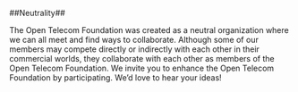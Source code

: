 ##Neutrality##

The Open Telecom Foundation was created as a neutral organization where we can all meet and find ways to collaborate. Although some of our members may compete directly or indirectly with each other in their commercial worlds, they collaborate with each other as members of the Open Telecom Foundation. We invite you to enhance the Open Telecom Foundation by participating. We’d love to hear your ideas! 

